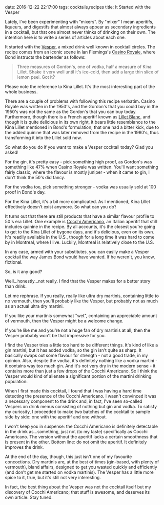 date: 2016-12-22 22:17:00
tags: cocktails,recipes
title: It Started with the Vesper

Lately, I've been experimenting with "mixers".  By "mixer" I mean aperitifs,
liqueurs, and digestifs that almost always appear as secondary ingredients
in a cocktail, but that one almost never thinks of drinking on their own.
The intention here is to write a series of articles about each one.

It started with the [Vesper][1], a mixed drink well known in cocktail
circles.  The recipe comes from an iconic scene in Ian Flemings's
[Casino Royale][2], where Bond instructs the bartender as follows:

> Three measures of Gordon's, one of vodka, half a measure of Kina
> Lillet. Shake it very well until it's ice-cold, then add a large thin
> slice of lemon peel. Got it?

Please note the reference to Kina Lillet.  It's the most interesting part of
the whole business.

There are a couple of problems with following this recipe verbatim.  Casino
Royale was written in the 1950's, and the Gordon's that you could buy in the
1950's was not the same as the Gordon's that you can buy today.
Furthermore, though there is a French aperitif known as [Lillet Blanc][3],
and though it is quite delicious in its own right, it bears little
resemblance to the Kina Lillet mentioned in Bond's formulation; that one had
a bitter kick, due to the added quinine that was later removed from the
recipe in the 1980's, thus transforming it into the Lillet sold now.

So what do you do if you want to make a Vesper cocktail today?  Glad you
asked!

For the gin, it's pretty easy - pick something high proof, as Gordon's was
something like 47% when Casino Royale was written.  You'll want something
fairly classic, where the flavour is mostly juniper - when it came to gin, I
don't think the 50's did fancy.

For the vodka too, pick something stronger - vodka was usually sold at 100
proof in Bond's day.

For the Kina Lillet, it's a bit more complicated.  As I mentioned, Kina
Lillet effectively doesn't exist anymore.  So what can you do?

It turns out that there are still products that have a similar flavour
profile to 50's era Lillet.  One example is [Cocchi Americano][4], an
Italian aperitif that still includes quinine in the recipe.  By all
accounts, it's the closest you're going to get to the Kina Lillet of bygone
days, and it's delicious, even on its own.  It's readily available in the
U.S., though for a long time it was hard to come by in Montreal, where I
live.  Luckily, Montreal is relatively close to the U.S.

In any case, armed with your substitutes, you can easily make a Vesper
cocktail the way James Bond would have wanted.  If he weren't, you know,
fictional.

So, is it any good?

Well...honestly...not really.  I find that the Vesper makes for a better
story than drink.

Let me rephrase.  If you really, really like ultra dry martinis, containing
little to no vermouth, then you'll probably like the Vesper, but probably
not as much as an actual ultra dry martini.

If you like your martinis somewhat "wet", containing an appreciable amount
of vermouth, then the Vesper might be a welcome change.

If you're like me and you're not a huge fan of dry martinis at all, then the
Vesper probably won't be that impressive for you.

I find the Vesper tries a little too hard to be different things.  It's kind
of like a gin martini, but it has added vodka, so the gin isn't quite as
sharp.  It basically swaps out some flavour for strength - not a good trade,
in my opinion.  Also, despite the vodka, it's definitely nothing like a
vodka martini - it contains way too much gin.  And it's not very dry in the
modern sense - it contains more than just a few drops of the Cocchi
Americano.  So I think the Vesper would kind of alienate a significant
portion of the martini drinking population.

When I first made this cocktail, I found that I was having a hard time
detecting the presence of the Cocchi Americano.  I wasn't convinced it was a
necessary component to the drink and, in fact, I've seen so-called Vespers
on drink menus consisting of nothing but gin and vodka.  To satisfy my
curiosity, I proceeded to make two batches of the cocktail to sample side by
side: one with the aperitif and one without.

I won't keep you in suspense: the Cocchi Americano is definitely detectable
in the drink as...something, just not (to my taste) specifically as Cocchi
Americano.  The version without the aperitif lacks a certain smoothness that
is present in the other.  Bottom line: do not omit the aperitif.  It
definitely improves the drink.

At the end of the day, though, this just isn't one of my favourite
concoctions.  Dry martinis are, at the best of times (gin-based, with plenty
of vermouth), bland affairs, designed to get you wasted quickly and
efficiently (and don't get me started on vodka martinis).  The Vesper has a
little more spice to it, true, but it's still not very interesting.

In fact, the best thing about the Vesper was not the cocktail itself but my
discovery of Cocchi Americano; that stuff is awesome, and deserves its own
article.  Stay tuned.

[1]: https://en.wikipedia.org/wiki/Vesper_(cocktail)
[2]: https://en.wikipedia.org/wiki/Casino_Royale_(novel)
[3]: https://en.wikipedia.org/wiki/Lillet
[4]: https://en.wikipedia.org/wiki/Cocchi_Americano
